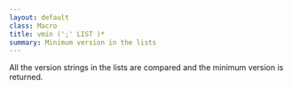 ```yaml
---
layout: default
class: Macro
title: vmin (';' LIST )*
summary: Minimum version in the lists
---
```


All the version strings in the lists are compared and the minimum version is returned.
